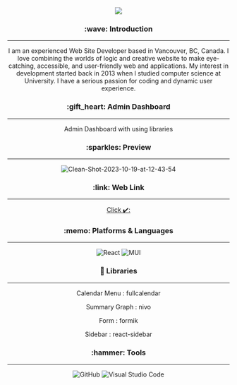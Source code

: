 


<div align=center>

<img src="https://capsule-render.vercel.app/api?type=cylinder&color=auto&text=Hello%20World!&fontAlignY=45&fontSize=40&height=120&animation=blinking&desc=My%20name%20is%20Kim%20:)&descAlignY=70" />

<h3> :wave: Introduction </h3>
<hr/>
  <p>I am an experienced Web Site Developer based in Vancouver, BC, Canada. I love combining the worlds of logic and creative website to make eye-catching, accessible, and    user-friendly web and applications. My interest in development started back in 2013 when I studied computer science at University. I have a serious passion for coding    and dynamic user experience. </p>


  <h3> :gift_heart: Admin Dashboard </h3>
  <hr/>
  <p> Admin Dashboard with using libraries </p>
  
  
  
<h3> :sparkles: Preview </h3>
<hr/>

<img src="https://i.ibb.co/5vRYKqg/Clean-Shot-2023-10-19-at-12-43-54.png" alt="Clean-Shot-2023-10-19-at-12-43-54" border="0">

<h3> :link: Web Link </h3>
<hr/>
  <a href="https://admindashboard-hykim.netlify.app/"><p>Click ✔️: </p></a>
  

<h3> :memo: Platforms & Languages  </h3>
<hr/>

![React](https://img.shields.io/badge/React-61DAFB.svg?&style=for-the-badge&logo=React&logoColor=white)
![MUI](https://img.shields.io/badge/MUI-007FFF.svg?&style=for-the-badge&logo=MUI&logoColor=white)


<h3> 💙 Libraries  </h3>
<hr/>
  <p>Calendar Menu : fullcalendar</p>
  <p>Summary Graph : nivo</p>
  <p>Form : formik</p>
  <p>Sidebar : react-sidebar</p>
  

<h3> :hammer: Tools </h3>
<hr/>


![GitHub](https://img.shields.io/badge/GitHub-181717.svg?&style=for-the-badge&logo=GitHub&logoColor=white)
![Visual Studio Code](https://img.shields.io/badge/VisualStudioCode-007ACC.svg?&style=for-the-badge&logo=GitHub&logoColor=white)



</div>



